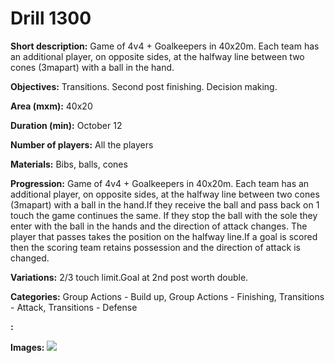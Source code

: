 # Drill 1300

**Short description:**
Game of 4v4 + Goalkeepers in 40x20m. Each team has an additional player, on opposite sides, at the halfway line between two cones (3mapart) with a ball in the hand.

**Objectives:**
Transitions. Second post finishing. Decision making.

**Area (mxm):**
40x20

**Duration (min):**
October 12

**Number of players:**
All the players

**Materials:**
Bibs, balls, cones

**Progression:**
Game of 4v4 + Goalkeepers in 40x20m. Each team has an additional player, on opposite sides, at the halfway line between two cones (3mapart) with a ball in the hand.If they receive the ball and pass back on 1 touch the game continues the same. If they stop the ball with the sole they enter with the ball in the hands and the direction of attack changes. The player that passes takes the position on the halfway line.If a goal is scored then the scoring team retains possession and the direction of attack is changed.

**Variations:**
2/3 touch limit.Goal at 2nd post worth double.

**Categories:**
Group Actions - Build up, Group Actions - Finishing, Transitions - Attack, Transitions - Defense

**:**


**Images:**
![](https://www.coachingfutsal.com/\images\42176400-c969-4eea-9a17-cf74476e2c9a_111.png)

